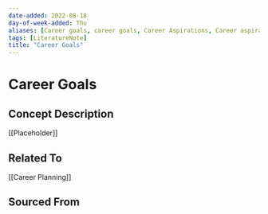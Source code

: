 ```yaml
---
date-added: 2022-08-18
day-of-week-added: Thu
aliases: [Career goals, career goals, Career Aspirations, Career aspirations, career aspirations]
tags: [LiteratureNote]
title: "Career Goals"
---
```


# Career Goals

## Concept Description
[[Placeholder]]



## Related To
[[Career Planning]]


## Sourced From



